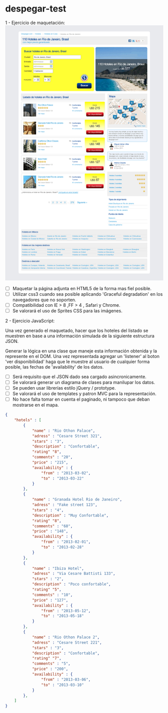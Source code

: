 # despegar-test

1 - Ejercicio de maquetación:
![Maqueta de desarrollar](/maqueta.png)

- [ ] Maquetar la página adjunta en HTML5 de la forma mas fiel posible.
- [ ] Utilizar css3 cuando sea posible aplicando 'Graceful degradation' en los navegadores que no soporten.
- [ ] Compatibilidad con IE > 8 ,FF > 4 , Safari y Chrome.
- [ ] Se valorará el uso de Sprites CSS para las imágenes.

2 - Ejercicio JavaScript:

Una vez generado el maquetado, hacer que los hoteles del listado
se muestren en base a una información simulada de la siguiente estructura JSON.

Generar la lógica en una clase que maneje esta información obtenida y la represente en el DOM.
Una vez representada agregar un 'listener' al boton 'ver disponibilidad' haga que le muestre
al usuario de cualquier forma posible, las fechas de 'availability' de los datos.

- [ ] Será requisito que el JSON dado sea cargado asincronicamente.
- [ ] Se valorará generar un diagrama de clases para manilupar los datos.
- [ ] Se pueden usar librerías estilo jQuery / prototype.
- [ ] Se valorará el uso de templates y patron MVC para la representación.
- [ ] No hace falta tomar en cuenta el paginado, ni tampoco que deban mostrarse en el mapa.

```json
{
	"hotels" : [
		{
			"name" : "Rio Othon Palace",
			"adress" : "Cesare Street 321",
			"stars" : "3",
			"description" : "Confortable",
			"rating" "8",
			"comments" : "20",
			"price" : "215",
			"availability" : {
				"from" : "2013-03-02",
				"to" : "2013-03-22"
			}
		},
		{
			"name" : "Granada Hotel Rio de Janeiro",
			"adress" : "Fake street 123",
			"stars" : "4",
			"description" : "Muy Confortable",
			"rating" "8",
			"comments" : "60",
			"price" : "148",
			"availability" : {
				"from" : "2013-02-01",
				"to" : "2013-02-28"
			}
		},
		{
			"name" : "Ibiza Hotel",
			"adress" : "Via Cesare Battisti 133",
			"stars" : "2",
			"description" : "Poco confortable",
			"rating" "5",
			"comments" : "10",
			"price" : "127",
			"availability" : {
				"from" : "2013-05-12",
				"to" : "2013-05-18"
			}
		},
		{
			"name" : "Rio Othon Palace 2",
			"adress" : "Cesare Street 221",
			"stars" : "3",
			"description" : "Confortable",
			"rating" "7",
			"comments" : "5",
			"price" : "200",
			"availability" : {
				"from" : "2013-03-06",
				"to" : "2013-03-10"
			}
		},
	]
}
```